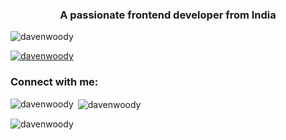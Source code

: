 <h3 align="center">A passionate frontend developer from India</h3>

<p align="left"> <img src="https://komarev.com/ghpvc/?username=davenwoody&label=Profile%20views&color=0e75b6&style=flat" alt="davenwoody" /> </p>

<p align="left"> <a href="https://github.com/ryo-ma/github-profile-trophy"><img src="https://github-profile-trophy.vercel.app/?username=davenwoody" alt="davenwoody" /></a> </p>

<h3 align="left">Connect with me:</h3>
<p align="left">
</p>

<p><img align="left" src="https://github-readme-stats.vercel.app/api/top-langs?username=davenwoody&show_icons=true&locale=en&layout=compact" alt="davenwoody" /></p>

<p>&nbsp;<img align="center" src="https://github-readme-stats.vercel.app/api?username=davenwoody&show_icons=true&locale=en" alt="davenwoody" /></p>

<p><img align="center" src="https://github-readme-streak-stats.herokuapp.com/?user=davenwoody&" alt="davenwoody" /></p>
